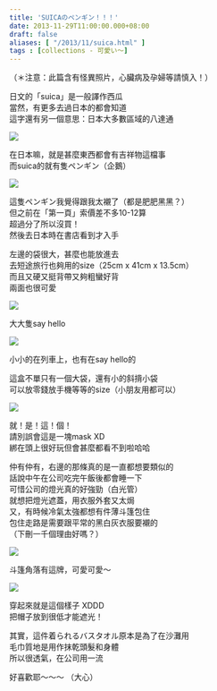 ```yaml
---
title: 'SUICAのペンギン！！！'
date: 2013-11-29T11:00:00.000+08:00
draft: false
aliases: [ "/2013/11/suica.html" ]
tags : [collections - 可愛い〜]
---
```


（＊注意：此篇含有怪異照片，心臟病及孕婦等請慎入！）  
  
日文的「suica」是一般譯作西瓜  
當然，有更多去過日本的都會知道  
這字還有另一個意思：日本大多數區域的八達通  

![](/images/suica.jpg)

在日本嘛，就是甚麼東西都會有吉祥物這檔事  
而suica的就有隻ペンギン（企鵝）  

![](/images/suica1.jpg)

這隻ペンギン我覺得跟我太襯了（都是肥肥黑黑？）  
但之前在「第一頁」索價差不多10-12算  
超過分了所以沒買！  
然後去日本時在書店看到才入手  
  
左邊的袋很大，甚麼也能放進去  
去短途旅行也夠用的size（25cm x 41cm x 13.5cm）  
而且又硬又挺背帶又夠粗蠻好背  
兩面也很可愛  

![](/images/suica2.jpg)

大大隻say hello  

![](/images/suica3.jpg)

小小的在列車上，也有在say hello的  
  
這盒不單只有一個大袋，還有小的斜揹小袋  
可以放零錢放手機等等的size（小朋友用都可以）  

![](/images/suica4.jpg)

就！是！這！個！  
請別誤會這是一塊mask XD  
綁在頭上很好玩但會甚麼都看不到啦哈哈  
  
仲有仲有，右邊的那條真的是一直都想要類似的  
話說中午在公司吃完午飯後都會睡一下  
可惜公司的燈光真的好強勁（白光管）  
就想把燈光遮蓋，用衣服外套又太焗  
又，有時候冷氣太強都想有件薄斗篷包住  
包住走路是需要跟平常的黑白灰衣服要襯的  
（下刪一千個理由好嗎？）  

![](/images/suica5.jpg)

斗篷角落有這牌，可愛可愛～  

![](/images/suica6.jpg)

穿起來就是這個樣子 XDDD  
把帽子放到很低才能遮光！  
  
其實，這件着られるバスタオル原本是為了在沙灘用  
毛巾質地是用作抹乾頭髮和身體  
所以很透氣，在公司用一流  
  
  
好喜歡耶～～～ （大心）
